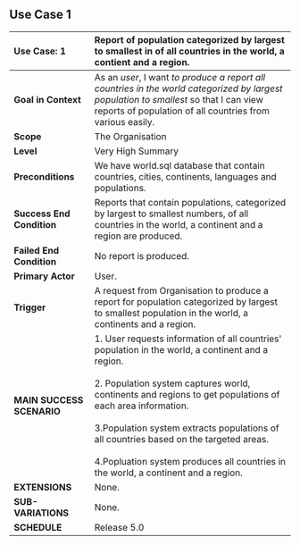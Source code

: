 ## Use Case 1

|  Use Case: 1| Report of population categorized by largest to smallest in of all countries in the world, a contient and a region. |
|:--------|:------------|
| **Goal in Context** | As an *user*, I want *to produce a report all countries in the world categorized by largest population to smallest* so that I can view reports of population of all countries from various easily.<br>|
| **Scope** | The Organisation|
| **Level** | Very High Summary |
|**Preconditions**| We have world.sql database that contain countries, cities, continents, languages and populations.|
|**Success End Condition**| Reports that contain populations, categorized by largest to smallest numbers, of all countries in the world, a continent and a region are produced.|
|**Failed End Condition**| No report is produced.|
|**Primary Actor**| User.|
|**Trigger**| A request from Organisation to produce a report for population categorized by largest to smallest population in the world, a continents and a region.|
|**MAIN SUCCESS SCENARIO**| 1. User requests information of all countries' population in the world, a continent and a region. <br><br>2. Population system captures world, continents and regions to get populations of each area information.<br><br>3.Population system extracts populations of all countries based on the targeted areas.<br><br>4.Popluation system produces all countries in the world, a continent and a region.<br> |
|**EXTENSIONS**| None. |
|**SUB-VARIATIONS**| None. |
|**SCHEDULE**| Release 5.0 |
